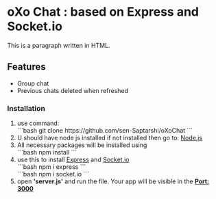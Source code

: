 # oXo Chat : based on Express and Socket.io

<p>This is a paragraph written in HTML.</p>

<h2>Features</h2>
<ul>
  <li>Group chat</li>
  <li>Previous chats deleted when refreshed</li>
</ul>

<h3>Installation</h3>
<ol>
  <li>
    use command:
    <div>```bash 
      git clone https://github.com/sen-Saptarshi/oXoChat
      ```</div>
  </li>
  <li>
    U should have node js installed if not installed then go to:
    <a href="https://nodejs.org/en">Node.js</a>
  </li>
  <li>
    All necessary packages will be installed using
    <div>```bash 
        npm install 
        ```</div>
  </li>
  <li>
    use this to install <a href="https://expressjs.com/">Express</a> and
    <a href="https://socket.io/">Socket.io</a>
    <div>```bash 
      npm i express 
      ```</div>
    <div>```bash 
      npm i socket.io 
      ```</div>
  </li>
  <li>open <b>'server.js'</b> and run the file. Your app will be visible in the <a href="http://localhost:3000/"><b>Port: 3000</b></a></li>
</ol>
